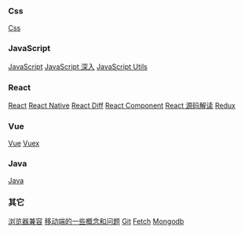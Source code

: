 ### Css

[Css]()

### JavaScript

[JavaScript]()
[JavaScript 深入]()
[JavaScript Utils]()

### React

[React]()
[React Native]()
[React Diff]()
[React Component]()
[React 源码解读]()
[Redux]()

### Vue

[Vue]()
[Vuex]()

### Java

[Java]()

### 其它

[浏览器兼容]()
[移动端的一些概念和问题]()
[Git]()
[Fetch]()
[Mongodb]()
